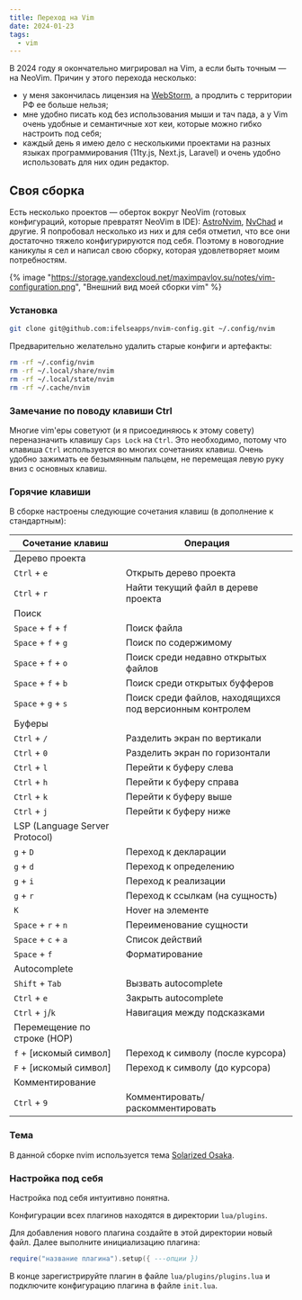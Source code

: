 ```yaml
---
title: Переход на Vim
date: 2024-01-23
tags:
  - vim
---
```


В 2024 году я окончательно мигрировал на Vim, а если быть точным — на NeoVim. Причин у этого перехода несколько:
* у меня закончилась лицензия на [WebStorm](https://www.jetbrains.com/ru-ru/webstorm/), а продлить с территории РФ ее больше нельзя;
* мне удобно писать код без использования мыши и тач пада, а у Vim очень удобные и семантичные хот кеи, которые можно гибко настроить под себя;
* каждый день я имею дело с несколькими проектами на разных языках программирования (11ty.js, Next.js, Laravel) и очень удобно использовать для них один редактор.

## Своя сборка

Есть несколько проектов — оберток вокруг NeoVim (готовых конфигураций, которые превратят NeoVim в IDE): [AstroNvim](https://astronvim.com), [NvChad](https://nvchad.com) и другие. Я попробовал несколько из них и для себя отметил, что все они достаточно тяжело конфигурируются под себя. Поэтому в новогодние каникулы я сел и написал свою сборку, которая удовлетворяет моим потребностям.

{% image "https://storage.yandexcloud.net/maximpavlov.su/notes/vim-configuration.png", "Внешний вид моей сборки vim" %}

### Установка

```bash
git clone git@github.com:ifelseapps/nvim-config.git ~/.config/nvim
```

Предварительно желательно удалить старые конфиги и артефакты:

```bash
rm -rf ~/.config/nvim
rm -rf ~/.local/share/nvim
rm -rf ~/.local/state/nvim
rm -rf ~/.cache/nvim
```

### Замечание по поводу клавиши Ctrl

Многие vim'еры советуют (и я присоединяюсь к этому совету) переназначить клавишу `Caps Lock` на `Ctrl`. Это необходимо, потому что клавиша `Ctrl` используется во многих сочетаниях клавиш. Очень удобно зажимать ее безымянным пальцем, не перемещая левую руку вниз с основных клавиш.

### Горячие клавиши

В сборке настроены следующие сочетания клавиш (в дополнение к стандартным):

| Сочетание клавиш | Операция |
| --- | --- |
| Дерево проекта ||
| `Ctrl` + `e` | Открыть дерево проекта |
| `Ctrl` + `r` | Найти текущий файл в дереве проекта |
| Поиск ||
| `Space` + `f` + `f` | Поиск файла |
| `Space` + `f` + `g` | Поиск по содержимому |
| `Space` + `f` + `o` | Поиск среди недавно открытых файлов |
| `Space` + `f` + `b` | Поиск среди открытых буфферов |
| `Space` + `g` + `s` | Поиск среди файлов, находящихся под версионным контролем |
| Буферы ||
| `Ctrl` + `/` | Разделить экран по вертикали |
| `Ctrl` + `0` | Разделить экран по горизонтали |
| `Ctrl` + `l` | Перейти к буферу слева |
| `Ctrl` + `h` | Перейти к буферу справа |
| `Ctrl` + `k` | Перейти к буферу выше |
| `Ctrl` + `j` | Перейти к буферу ниже |
| LSP (Language Server Protocol) ||
| `g` + `D` | Переход к декларации |
| `g` + `d` | Переход к определению |
| `g` + `i` | Переход к реализации |
| `g` + `r` | Переход к ссылкам (на сущность) |
| `K` | Hover на элементе |
| `Space` + `r` + `n` | Переименование сущности |
| `Space` + `c` + `a` | Список действий |
| `Space` + `f` | Форматирование |
| Autocomplete ||
| `Shift` + `Tab` | Вызвать autocomplete |
| `Ctrl` + `e` | Закрыть autocomplete |
| `Ctrl` + `j`/`k` | Навигация между подсказками |
| Перемещение по строке (HOP) ||
| `f` + [искомый символ] | Переход к символу (после курсора) |
| `F` + [искомый символ] | Переход к символу (до курсора) |
| Комментирование ||
| `Ctrl` + `9` | Комментировать/раскомментировать |

### Тема

В данной сборке nvim используется тема [Solarized Osaka](https://github.com/craftzdog/solarized-osaka.nvim).

### Настройка под себя

Настройка под себя интуитивно понятна.

Конфигурации всех плагинов находятся в директории `lua/plugins`.

Для добавления нового плагина создайте в этой директории новый файл. Далее выполните инициализацию плагина:
```lua
require("название плагина").setup({ ---опции })
```
В конце зарегистрируйте плагин в файле `lua/plugins/plugins.lua` и подключите конфигурацию плагина в файле `init.lua`.
